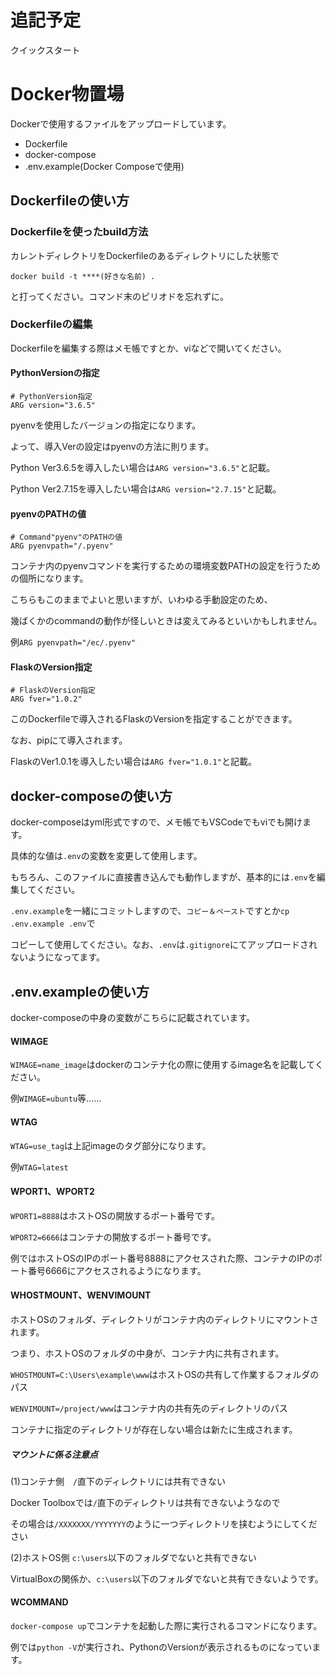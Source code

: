 # 追記予定
クイックスタート


# Docker物置場

Dockerで使用するファイルをアップロードしています。

- Dockerfile
- docker-compose
- .env.example(Docker Composeで使用)

## Dockerfileの使い方

### Dockerfileを使ったbuild方法

カレントディレクトリをDockerfileのあるディレクトリにした状態で

```docker build -t ****(好きな名前) .```

と打ってください。コマンド末のピリオドを忘れずに。

### Dockerfileの編集

Dockerfileを編集する際はメモ帳ですとか、viなどで開いてください。

#### PythonVersionの指定
```
# PythonVersion指定
ARG version="3.6.5"
```
pyenvを使用したバージョンの指定になります。

よって、導入Verの設定はpyenvの方法に則ります。

Python Ver3.6.5を導入したい場合は`ARG version="3.6.5"`と記載。

Python Ver2.7.15を導入したい場合は`ARG version="2.7.15"`と記載。


#### pyenvのPATHの値

```
# Command"pyenv"のPATHの値
ARG pyenvpath="/.pyenv"
```

コンテナ内のpyenvコマンドを実行するための環境変数PATHの設定を行うための個所になります。

こちらもこのままでよいと思いますが、いわゆる手動設定のため、

幾ばくかのcommandの動作が怪しいときは変えてみるといいかもしれません。

例`ARG pyenvpath="/ec/.pyenv"`

#### FlaskのVersion指定

```
# FlaskのVersion指定
ARG fver="1.0.2"
```

このDockerfileで導入されるFlaskのVersionを指定することができます。

なお、pipにて導入されます。

FlaskのVer1.0.1を導入したい場合は`ARG fver="1.0.1"`と記載。


## docker-composeの使い方

docker-composeはyml形式ですので、メモ帳でもVSCodeでもviでも開けます。

具体的な値は`.env`の変数を変更して使用します。

もちろん、このファイルに直接書き込んでも動作しますが、基本的には`.env`を編集してください。

`.env.example`を一緒にコミットしますので、`コピー＆ペースト`ですとか`cp .env.example .env`で

コピーして使用してください。なお、`.env`は`.gitignore`にてアップロードされないようになってます。


## .env.exampleの使い方

docker-composeの中身の変数がこちらに記載されています。

#### WIMAGE

`WIMAGE=name_image`はdockerのコンテナ化の際に使用するimage名を記載してください。

例`WIMAGE=ubuntu`等......


#### WTAG

`WTAG=use_tag`は上記imageのタグ部分になります。

例`WTAG=latest`


#### WPORT1、WPORT2

`WPORT1=8888`はホストOSの開放するポート番号です。

`WPORT2=6666`はコンテナの開放するポート番号です。

例ではホストOSのIPのポート番号8888にアクセスされた際、コンテナのIPのポート番号6666にアクセスされるようになります。


#### WHOSTMOUNT、WENVIMOUNT

ホストOSのフォルダ、ディレクトリがコンテナ内のディレクトリにマウントされます。

つまり、ホストOSのフォルダの中身が、コンテナ内に共有されます。

`WHOSTMOUNT=C:\Users\example\www`はホストOSの共有して作業するフォルダのパス

`WENVIMOUNT=/project/www`はコンテナ内の共有先のディレクトリのパス 

コンテナに指定のディレクトリが存在しない場合は新たに生成されます。

##### マウントに係る注意点

(1)コンテナ側　`/`直下のディレクトリには共有できない

Docker Toolboxでは`/`直下のディレクトリは共有できないようなので

その場合は`/XXXXXXX/YYYYYYY`のように一つディレクトリを挟むようにしてください

(2)ホストOS側 `c:\users`以下のフォルダでないと共有できない

VirtualBoxの関係か、`c:\users`以下のフォルダでないと共有できないようです。

#### WCOMMAND

`docker-compose up`でコンテナを起動した際に実行されるコマンドになります。

例では`python -V`が実行され、PythonのVersionが表示されるものになっています。
